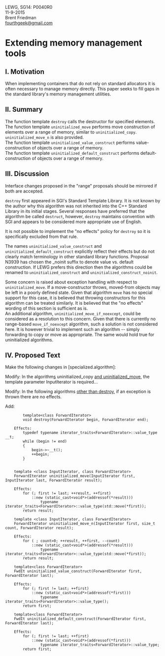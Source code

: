 LEWG, SG14: P0040R0   
11-9-2015   
Brent Friedman   
fourthgeek@gmail.com

# Extending memory management tools

## I. Motivation

When implementing containers that do not rely on standard allocators it is often necessary to manage memory directly. This paper seeks to fill gaps in the standard library's memory management utilities.

## II. Summary

The function template `destroy` calls the destructor for specified elements.  
 The function template `uninitialized_move` performs move construction of elements over a range of memory, similar to `uninitialized_copy`. `uninitialized_move_n` is also provided.  
 The function template `uninitialized_value_construct` performs value-construction of objects over a range of memory.  
 The function template `uninitialized_default_construct` performs default-construction of objects over a range of memory.  

## III. Discussion

Interface changes proposed in the "range" proposals should be mirrored if both are accepted.

`destroy` first appeared in SGI's Standard Template Library. It is not known by the author why this algorithm was not inherited into the C++ Standard Library in its initial stages. Several responses have preferred that the algorithm be called `destruct`, however, `destroy` maintains convention with SGI and appears to be considered more appropriate use of English.

It is not possible to implement the "no effects" policy for `destroy` so it is specifically excluded from that rule.

The names `uninitialized_value_construct` and `uninitialized_default_construct` explicitly reflect their effects but do not clearly match terminology in other standard library functions. Proposal N3939 has chosen the _noinit suffix to denote value vs. default construction. If LEWG prefers this direction then the algorithms could be renamed to `uninitialized_construct` and `uninitialized_construct_noinit`.

Some concern is raised about exception handling with respect to `uninitialized_move`. If a move-constructor throws, moved-from objects may be left in a poorly defined state. Given that algorithm `move` has no special support for this case, it is believed that throwing constructors for this algorithm can be treated similarly. It is believed that the "no effects" wording of this section is sufficient as is.  
 An additional algorithm, `uninitialized_move_if_noexcept`, could be considered as a resolution to this concern. Given that there is currently no range-based `move_if_noexcept` algorithm, such a solution is not considered here. It is however trivial to implement such an algorithm -- simply forwarding to copy or move as appropriate. The same would hold true for uninitialized algorithms.

## IV. Proposed Text

Make the following changes in [specialized.algorithm]:  

Modify: In the algorithm<u>s</u> uninitialized_copy <u>and uninitialized_move</u>, the template parameter InputIterator is required...

Modify: In the following algorithms <u>other than destroy</u>, if an exception is thrown there are no effects.

Add:

            template<class ForwardIterator>
            void destroy(ForwardIterator begin, ForwardIterator end);
     	
     	Effects:
     		typedef typename iterator_traits<ForwardIterator>::value_type __t;
     		while (begin != end)
     		{
     			begin->~__t();
     			++begin;
     		}
     
     		
     	template <class InputIterator, class ForwardIterator>
     	ForwardIterator uninitialized_move(InputIterator first, InputIterator last, ForwardIterator result);
     
     	Effects:
     		for (; first != last; ++result, ++first)
     			::new (static_cast<void*>(addressof(*result)))
     				typename iterator_traits<ForwardIterator>::value_type(std::move(*first));
     		return result;
     		
     	template <class InputIterator, class ForwardIterator>
     	ForwardIterator uninitialized_move_n(InputIterator first, size_t count, ForwardIterator result);	
     	
     	Effects:
     		for ( ; count>0; ++result, ++first, --count)
     			::new (static_cast<void*>(addressof(*result)))
     				typename iterator_traits<ForwardIterator>::value_type(std::move(*first));
     		return result;
     	
     	template<class ForwardIterator>
     	FwdIt uninitialized_value_construct(ForwardIterator first, ForwardIterator last);
     	
     	Effects:
     		for (; first != last; ++first)
     			::new (static_cast<void*>(addressof(*first)))
     				typename iterator_traits<ForwardIterator>::value_type();
     		return first;
     	
     	template<class ForwardIterator>
     	FwdIt uninitialized_default_construct(ForwardIterator first, ForwardIterator last);
     	
     	Effects:
     		for (; first != last; ++first)
     			::new (static_cast<void*>(addressof(*first)))
     				typename iterator_traits<ForwardIterator>::value_type;
     		return first;
